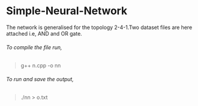 # Simple-Neural-Network
The network is generalised for the topology 2-4-1.Two dataset files are here attached i.e, AND and OR gate.
###### To compile the file run,
  > g++ n.cpp -o nn
 ###### To run and save the output,
  > ./nn > o.txt
